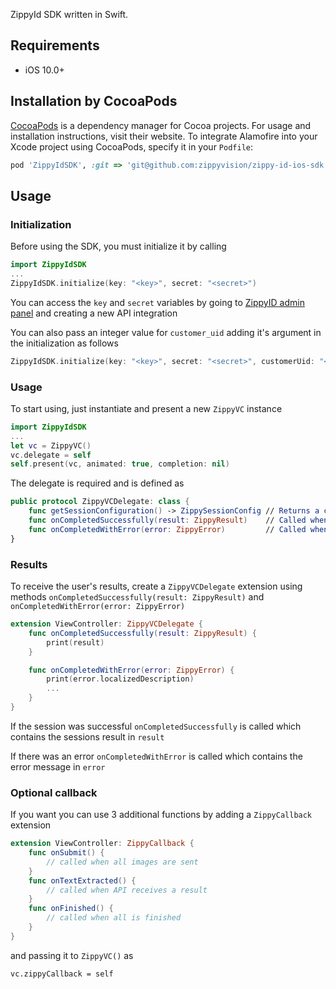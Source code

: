 ZippyId SDK written in Swift.

## Requirements

- iOS 10.0+

## Installation by CocoaPods

[CocoaPods](https://cocoapods.org) is a dependency manager for Cocoa projects. For usage and installation instructions, visit their website. To integrate Alamofire into your Xcode project using CocoaPods, specify it in your `Podfile`:

```ruby
pod 'ZippyIdSDK', :git => 'git@github.com:zippyvision/zippy-id-ios-sdk.git'
```

## Usage

### Initialization

Before using the SDK, you must initialize it by calling 

```Swift
import ZippyIdSDK
...
ZippyIdSDK.initialize(key: "<key>", secret: "<secret>")
```

You can access the `key` and `secret` variables by going to [ZippyID admin panel](https://demo.zippyid.com/#/api_integrations) and creating a new API integration

You can also pass an integer value for  `customer_uid` adding it's argument in the initialization as follows

```Swift
ZippyIdSDK.initialize(key: "<key>", secret: "<secret>", customerUid: "<customer_uid>")
```

### Usage

To start using, just instantiate and present a new `ZippyVC` instance

```Swift
import ZippyIdSDK
...
let vc = ZippyVC()
vc.delegate = self
self.present(vc, animated: true, completion: nil)
```

The delegate is required and is defined as

```Swift
public protocol ZippyVCDelegate: class {
    func getSessionConfiguration() -> ZippySessionConfig // Returns a configuration for the document scan session
    func onCompletedSuccessfully(result: ZippyResult)    // Called when the ZippyID has finished (either with success, or with error)
    func onCompletedWithError(error: ZippyError)         // Called when an error (server problems, code errors) has occured during process
}
```

### Results

To receive the user's results, create a `ZippyVCDelegate` extension using methods `onCompletedSuccessfully(result: ZippyResult)` and `onCompletedWithError(error: ZippyError)`

```Swift
extension ViewController: ZippyVCDelegate {
    func onCompletedSuccessfully(result: ZippyResult) {
        print(result)
    }

    func onCompletedWithError(error: ZippyError) {
        print(error.localizedDescription)
        ...
    }
}
```

If the session was successful `onCompletedSuccessfully` is called which contains the sessions result in `result`

If there was an error `onCompletedWithError` is called which contains the error message in `error`

### Optional callback

If you want you can use 3 additional functions by adding a `ZippyCallback` extension

```Swift
extension ViewController: ZippyCallback {
    func onSubmit() {
        // called when all images are sent
    }
    func onTextExtracted() {
        // called when API receives a result
    }
    func onFinished() {
        // called when all is finished
    }
}
```

and passing it to `ZippyVC()` as 

```
vc.zippyCallback = self
```
